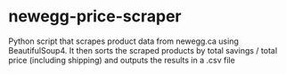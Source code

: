 # newegg-price-scraper
Python script that scrapes product data from newegg.ca using BeautifulSoup4. It then sorts the scraped products by total savings / total price (including shipping) and outputs the results in a .csv file
